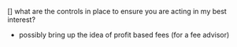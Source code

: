 [] what are the controls in place to ensure you are acting in my best interest?
  - possibly bring up the idea of profit based fees (for a fee advisor)
